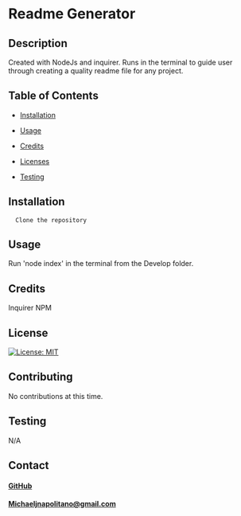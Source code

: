 
   # Readme Generator
   
   
   ## Description 
   Created with NodeJs and inquirer. Runs in the terminal to guide user through creating a quality readme file for any project.

   ## Table of Contents
  * [Installation](#installation)
    
  * [Usage](#usage)

  * [Credits](#credits)

  * [Licenses](#license)

  * [Testing](#test)
      
   
   ## Installation
      Clone the repository

   ## Usage 
  Run 'node index' in the terminal from the Develop folder.

   ## Credits  
  Inquirer NPM 
   
   ## License
   [![License: MIT](https://img.shields.io/badge/License-MIT-yellow.svg)](https://opensource.org/licenses/MIT)
         
   
   ## Contributing
  No contributions at this time.
      
   ## Testing
  N/A
   
   ## Contact
  #### <a href="https://www.github.com/napo-100">GitHub</a>
  #### Michaeljnapolitano@gmail.com
   
 